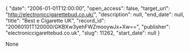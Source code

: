 {
  "date": "2006-01-01T12:00:00", 
  "open_access": false, 
  "target_url": "http://electroniccigarettebud.co.uk/", 
  "description": null, 
  "end_date": null, 
  "title": "Best e Cigarette UK", 
  "record_id": "20060101T120000/GKBXw3yehFWZmooywJx+Xw==", 
  "publisher": "electroniccigarettebud.co.uk", 
  "slug": 11262, 
  "start_date": null
}

None